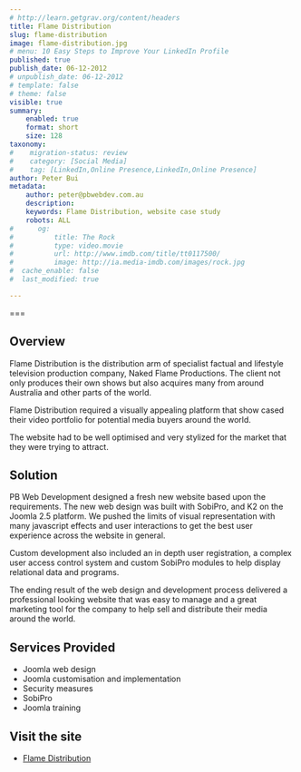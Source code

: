 ```yaml
---
# http://learn.getgrav.org/content/headers
title: Flame Distribution
slug: flame-distribution
image: flame-distribution.jpg
# menu: 10 Easy Steps to Improve Your LinkedIn Profile
published: true
publish_date: 06-12-2012
# unpublish_date: 06-12-2012
# template: false
# theme: false
visible: true
summary:
    enabled: true
    format: short
    size: 128
taxonomy:
#    migration-status: review
#    category: [Social Media]
#    tag: [LinkedIn,Online Presence,LinkedIn,Online Presence]
author: Peter Bui
metadata:
    author: peter@pbwebdev.com.au
    description: 
    keywords: Flame Distribution, website case study
    robots: ALL
#      og:
#          title: The Rock
#          type: video.movie
#          url: http://www.imdb.com/title/tt0117500/
#          image: http://ia.media-imdb.com/images/rock.jpg
#  cache_enable: false
#  last_modified: true

---
```


===

## Overview

Flame Distribution is the distribution arm of specialist factual and lifestyle television production company, Naked Flame Productions. The client not only produces their own shows but also acquires many from around Australia and other parts of the world.

Flame Distribution required a visually appealing platform that show cased their video portfolio for potential media buyers around the world.

The website had to be well optimised and very stylized for the market that they were trying to attract.

## Solution

PB Web Development designed a fresh new website based upon the requirements. The new web design was built with SobiPro, and K2 on the Joomla 2.5 platform. We pushed the limits of visual representation with many javascript effects and user interactions to get the best user experience across the website in general.

Custom development also included an in depth user registration, a complex user access control system and custom SobiPro modules to help display relational data and programs.

The ending result of the web design and development process delivered a professional looking website that was easy to manage and a great marketing tool for the company to help sell and distribute their media around the world.

## Services Provided

* Joomla web design
* Joomla customisation and implementation
* Security measures
* SobiPro
* Joomla training

## Visit the site

* <a title="visit the Flame Distribution website" href="http://flamedistribution.com/" target="_blank">Flame Distribution</a>